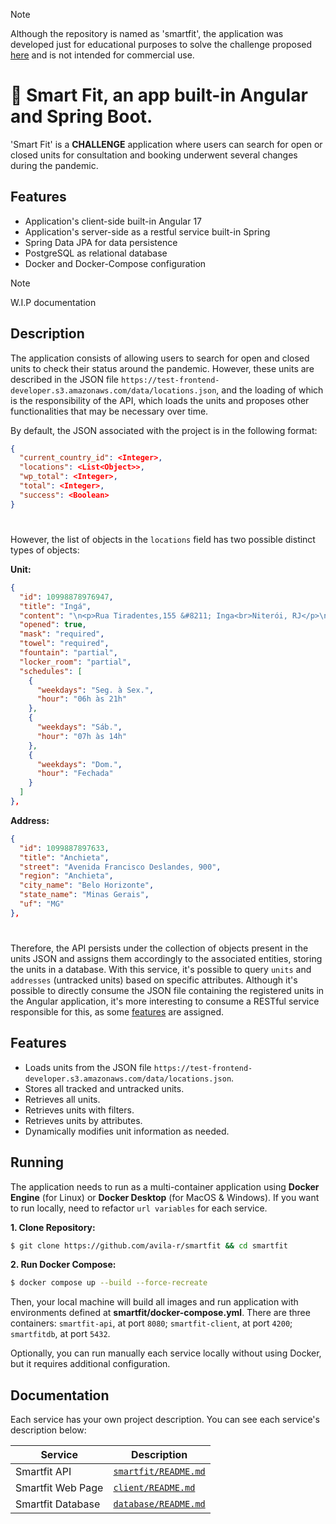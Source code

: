> [!NOTE]
> Although the repository is named as 'smartfit', the application was developed just for educational purposes to solve the challenge proposed [here](#https://github.com/bioritmo/front-end-code-challenge-smartsite) and is not intended for commercial use.

# 🌱 Smart Fit, an app built-in Angular and Spring Boot.

'Smart Fit' is a **CHALLENGE** application where users can search for open or closed units for consultation and booking underwent several changes during the pandemic. 

## Features

* Application's client-side built-in Angular 17
* Application's server-side as a restful service built-in Spring
* Spring Data JPA for data persistence
* PostgreSQL as relational database
* Docker and Docker-Compose configuration

> [!NOTE]
> W.I.P documentation

## Description

The application consists of allowing users to search for open and closed units to check their status around the pandemic. However, these units are described in the JSON file `https://test-frontend-developer.s3.amazonaws.com/data/locations.json`, and the loading of which is the responsibility of the API, which loads the units and proposes other functionalities that may be necessary over time.

By default, the JSON associated with the project is in the following format:

```json
{
  "current_country_id": <Integer>,
  "locations": <List<Object>>,
  "wp_total": <Integer>,
  "total": <Integer>,
  "success": <Boolean>
}
```

#

However, the list of objects in the `locations` field has two possible distinct types of objects:

**Unit:**
```json
{
  "id": 10998878976947,
  "title": "Ingá",
  "content": "\n<p>Rua Tiradentes,155 &#8211; Inga<br>Niterói, RJ</p>\n",
  "opened": true,
  "mask": "required",
  "towel": "required",
  "fountain": "partial",
  "locker_room": "partial",
  "schedules": [
    {
      "weekdays": "Seg. à Sex.",
      "hour": "06h às 21h"
    },
    {
      "weekdays": "Sáb.",
      "hour": "07h às 14h"
    },
    {
      "weekdays": "Dom.",
      "hour": "Fechada"
    }
  ]
},
```

**Address:**
```json
{
  "id": 1099887897633,
  "title": "Anchieta",
  "street": "Avenida Francisco Deslandes, 900",
  "region": "Anchieta",
  "city_name": "Belo Horizonte",
  "state_name": "Minas Gerais",
  "uf": "MG"
},
```

#

Therefore, the API persists under the collection of objects present in the units JSON and assigns them accordingly to the associated entities, storing the units in a database. With this service, it's possible to query `units` and `addresses` (untracked units) based on specific attributes. Although it's possible to directly consume the JSON file containing the registered units in the Angular application, it's more interesting to consume a RESTful service responsible for this, as some [features](#funcionalidades) are assigned.

## Features
- Loads units from the JSON file `https://test-frontend-developer.s3.amazonaws.com/data/locations.json`.
- Stores all tracked and untracked units.
- Retrieves all units.
- Retrieves units with filters.
- Retrieves units by attributes.
- Dynamically modifies unit information as needed.

## Running
The application needs to run as a multi-container application using **Docker Engine** (for Linux) or **Docker Desktop** (for MacOS & Windows). If you want to run locally, need to refactor `url variables` for each service.

**1. Clone Repository:**
```bash
$ git clone https://github.com/avila-r/smartfit && cd smartfit
```

**2. Run Docker Compose:**

```bash
$ docker compose up --build --force-recreate
```

Then, your local machine will build all images and run application with environments defined at __smartfit/docker-compose.yml__. There are three containers: `smartfit-api`, at port `8080`; `smartfit-client`, at port `4200`; `smartfitdb`, at port `5432`.

Optionally, you can run manually each service locally without using Docker, but it requires additional configuration.

## Documentation

Each service has your own project description. You can see each service's description below:

|       Service     |    Description                                                                                     |
|-------------------|----------------------------------------------------------------------------------------------------|
|    Smartfit API   | [`smartfit/README.md`](https://github.com/avila-r/smartfit/blob/main/services/smartfit/README.md)  |
| Smartfit Web Page | [`client/README.md`](https://github.com/avila-r/smartfit/blob/main/services/client/README.md)      |
| Smartfit Database | [`database/README.md`](https://github.com/avila-r/smartfit/blob/main/services/database/README.md)  |